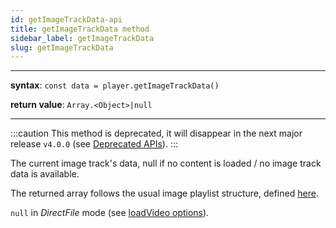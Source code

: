 ```yaml
---
id: getImageTrackData-api
title: getImageTrackData method
sidebar_label: getImageTrackData
slug: getImageTrackData
---
```


---

**syntax**: `const data = player.getImageTrackData()`

**return value**: `Array.<Object>|null`

---

:::caution
This method is deprecated, it will disappear in the next major
release `v4.0.0` (see [Deprecated APIs](./deprecated.md)).
:::

The current image track's data, null if no content is loaded / no image track
data is available.

The returned array follows the usual image playlist structure, defined
[here](./images.md#api-structure).

`null` in _DirectFile_ mode (see [loadVideo options](./basicMethods/loadVideo.md#transport)).
